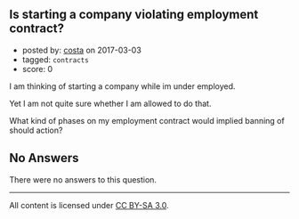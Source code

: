 ## Is starting a company violating employment contract?

- posted by: [costa](https://stackexchange.com/users/10374236/costa) on 2017-03-03
- tagged: `contracts`
- score: 0

I am thinking of starting a company while im under employed.

Yet I am not quite sure whether I am allowed to do that.

What kind of phases on my employment contract would implied banning of should action?

## No Answers

There were no answers to this question.


---

All content is licensed under [CC BY-SA 3.0](https://creativecommons.org/licenses/by-sa/3.0/).
